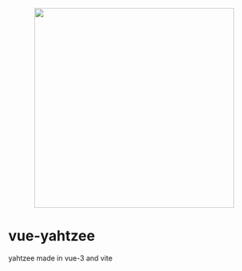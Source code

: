 <p align="center"><a href="https://script.nl" target="_blank"><img src="https://www.script.nl/script-logo.png" width="400"></a></p>


# vue-yahtzee
yahtzee made in vue-3 and vite
